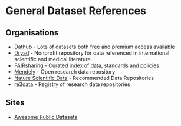 # General Dataset References

## Organisations
* [Dathub](https://datahub.io/docs/about) - Lots of datasets both free and premium access available
* [Dryad](http://datadryad.org/) - Nonprofit repository for data referenced in international scientific and medical literature.
* [FAIRsharing](https://fairsharing.org/) - Curated index of data, standards and policies
* [Mendely](https://data.mendeley.com/) -  Open research data repository
* [Nature Scientific Data](https://www.nature.com/sdata/policies/repositories) - Recommended Data Repositories
* [re3data](https://www.re3data.org/) - Registry of research data repositories


## 

## Sites
* [Awesome Public Datasets](https://github.com/awesomedata/awesome-public-datasets)
